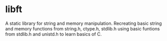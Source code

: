 # libft
A static library for string and memory manipulation. Recreating basic string and memory functions from string.h, ctype.h, stdlib.h using basic funtions from stdlib.h and unistd.h to learn basics of C.
